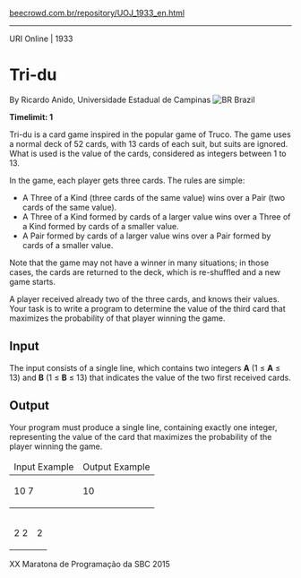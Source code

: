 <p><a href="https://www.beecrowd.com.br/repository/UOJ_1933_en.html">beecrowd.com.br/repository/UOJ_1933_en.html</a></p><hr>
      <div>
        <span>URI Online | 1933</span>
        <h1>Tri-du</h1>
        <div>
          <p>By Ricardo Anido, Universidade Estadual de Campinas <img src="https://resources.beecrowd.com.br/gallery/images/flags/br.gif" alt="BR"> Brazil</p>
        </div>
        <strong>Timelimit: 1</strong>
      </div>
      <div>
      <div>
      <p>Tri-du is a card game inspired in the popular game of Truco. The game uses a normal deck of 52 cards, with 13 cards of each suit, but suits are ignored. What is used is the value of the cards, considered as integers between 1 to 13.</p>
      <p>In the game, each player gets three cards. The rules are simple:</p>
      <p>
    </p><ul>
    <li>A Three of a Kind (three cards of the same value) wins over a Pair (two cards of the same value).</li>
    <li> A Three of a Kind formed by cards of a larger value wins over a Three of a Kind formed by cards of a smaller value.</li>
    <li>A Pair formed by cards of a larger value wins over a Pair formed by cards of a smaller value.</li>
  </ul>
  <p>Note that the game may not have a winner in many situations; in those cases, the cards are returned to the deck, which is re-shuffled and a new game starts.</p>
  <p>A player received already two of the three cards, and knows their values. Your task is to write a program to determine the value of the third card that maximizes the probability of that player winning the game.</p>
</div>
<h2>Input</h2>
<div>
The input consists of a single line, which contains two integers <strong>A</strong> (1 ≤ <strong>A</strong> ≤ 13) and <strong>B</strong> (1 ≤ <strong>B</strong> ≤ 13) that indicates the value of the two first received cards.</div>
<h2>Output</h2>
<div>
  <p>Your program must produce a single line, containing exactly one integer, representing the value of the card that maximizes the probability of the player winning the game.</p>
</div>
<div></div>
<table>
  <thead>
    <tr>
      <td>Input Example</td>
      <td>Output Example</td>
    </tr>
  </thead>
  <tbody>
    <tr>
      <td>
        <p>10 7</p>
      </td>
      <td>
        <p>10</p>
      </td>
    </tr>
  </tbody>
</table>
<table>
  <thead>
    <tr>
    </tr>
  </thead>
  <tbody>
    <tr>
      <td>
        <p>2 2</p>
      </td>
      <td>
        <p>2</p>
      </td>
    </tr>
  </tbody>
</table>
<div></div>
  <p>
  XX Maratona de Programação da SBC 2015</p>
</div>